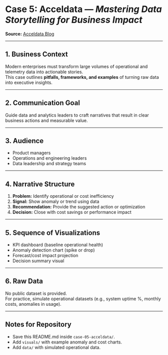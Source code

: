 # Case 5: Acceldata — *Mastering Data Storytelling for Business Impact*
**Source:** [Acceldata Blog](https://www.acceldata.io/blog/data-storytelling-how-to-turn-raw-data-into-business-action)

---

## 1. Business Context
Modern enterprises must transform large volumes of operational and telemetry data into actionable stories.  
This case outlines **pitfalls, frameworks, and examples** of turning raw data into executive insights.

---

## 2. Communication Goal
Guide data and analytics leaders to craft narratives that result in clear business actions and measurable value.

---

## 3. Audience
- Product managers  
- Operations and engineering leaders  
- Data leadership and strategy teams  

---

## 4. Narrative Structure
1. **Problem:** Identify operational or cost inefficiency  
2. **Signal:** Show anomaly or trend using data  
3. **Recommendation:** Provide the suggested action or optimization  
4. **Decision:** Close with cost savings or performance impact  

---

## 5. Sequence of Visualizations
- KPI dashboard (baseline operational health)  
- Anomaly detection chart (spike or drop)  
- Forecast/cost impact projection  
- Decision summary visual  

---

## 6. Raw Data
No public dataset is provided.  
For practice, simulate operational datasets (e.g., system uptime %, monthly costs, anomalies in usage).  

---

## Notes for Repository
- Save this README.md inside `case-05-acceldata/`.  
- Add `visuals/` with example anomaly and cost charts.  
- Add `data/` with simulated operational data.  
